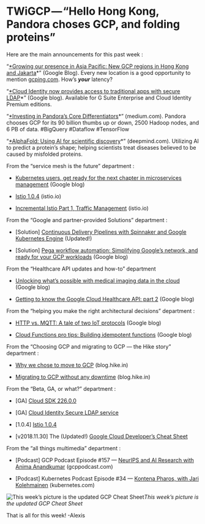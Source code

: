
# TWiGCP — “Hello Hong Kong, Pandora choses GCP, and folding proteins”

Here are the main announcements for this past week :

“[*Growing our presence in Asia Pacific: New GCP regions in Hong Kong and Jakarta](http://goo.gl/XoXc2R)*” (Google Blog). Every new location is a good opportunity to mention [gcping.com](http://gcping.com/). How’s ***your*** latency?

“[*Cloud Identity now provides access to traditional apps with secure LDAP](http://goo.gl/juVehZ)*” (Google blog). Available for G Suite Enterprise and Cloud Identity Premium editions.

“[*Investing in Pandora’s Core Differentiators](http://goo.gl/tSVHtt)*” (medium.com). Pandora chooses GCP for its 90 billion thumbs up or down, 2500 Hadoop nodes, and 6 PB of data. #BigQuery #Dataflow #TensorFlow

“[*AlphaFold: Using AI for scientific discovery](http://goo.gl/cUaZFM)*” (deepmind.com). Utilizing AI to predict a protein’s shape; helping scientists treat diseases believed to be caused by misfolded proteins.

From the “service mesh is the future” department :

* [Kubernetes users, get ready for the next chapter in microservices management](http://goo.gl/PG9ibm) (Google blog)

* [Istio 1.0.4](http://goo.gl/yBVgj4) (istio.io)

* [Incremental Istio Part 1, Traffic Management](http://goo.gl/6neJnZ) (istio.io)

From the “Google and partner-provided Solutions” department :

* [Solution] [Continuous Delivery Pipelines with Spinnaker and Google Kubernetes Engine](http://goo.gl/rXxs7k) (Updated!)

* [Solution] [Pega workflow automation: Simplifying Google’s network, and ready for your GCP workloads](http://goo.gl/R36KYe) (Google blog)

From the “Healthcare API updates and how-to” department

* [Unlocking what’s possible with medical imaging data in the cloud](http://goo.gl/yae5HP) (Google blog)

* [Getting to know the Google Cloud Healthcare API: part 2](http://goo.gl/ShrADG) (Google blog)

From the “helping you make the right architectural decisions” department :

* [HTTP vs. MQTT: A tale of two IoT protocols](http://goo.gl/QbhVpH) (Google blog)

* [Cloud Functions pro tips: Building idempotent functions](http://goo.gl/wQkgzn) (Google blog)

From the “Choosing GCP and migrating to GCP — the Hike story” department :

* [Why we chose to move to GCP](http://goo.gl/cfb8T5) (blog.hike.in)

* [Migrating to GCP without any downtime](http://goo.gl/vCX4Dv) (blog.hike.in)

From the “Beta, GA, or what?” department :

* [GA] [Cloud SDK 226.0.0](http://goo.gl/QMtpTC)

* [GA] [Cloud Identity Secure LDAP service](http://goo.gl/QyW3r9)

* [1.0.4] [Istio 1.0.4](http://goo.gl/yBVgj4)

* [v2018.11.30] The (Updated!) [Google Cloud Developer’s Cheat Sheet](http://goo.gl/h1Vqpv)

From the “all things multimedia” department :

* [Podcast] GCP Podcast Episode #157 — [NeurIPS and AI Research with Anima Anandkumar](http://goo.gl/oVPX6H) (gcppodcast.com)

* [Podcast] Kubernetes Podcast Episode #34 — [Kontena Pharos, with Jari Kolehmainen](http://goo.gl/TawzTE) (kubernetes.com)

![This week’s picture is the updated GCP Cheat Sheet](https://cdn-images-1.medium.com/max/2048/0*Cr6mehHDdmBZb-Jp)*This week’s picture is the updated GCP Cheat Sheet*

That is all for this week!
-Alexis
